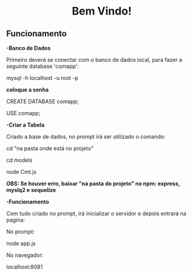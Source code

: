 <h1 align="center"> Bem Vindo! </h1>

## Funcionamento

**-Banco de Dados**

Primeiro deverá se conectar com o banco de dados local, para fazer a seguinte database 'comapp':

mysql -h localhost -u root -p

**coloque a senha**

CREATE DATABASE comapp;

USE comapp;


**-Criar a Tabela**

Criado a base de dados, no prompt irá ser utilizado o comando:

cd "na pasta onde está no projeto"

cd models

node Cmt.js

**OBS: Se houver erro, baixar "na pasta do projeto" no npm: express, myslq2 e sequelize**

**-Funcionamento**

Com tudo criado no prompt, irá inicializar o servidor e depois entrará na pagina:

No prompt:

node app.js

No navegador:

localhost:8081
